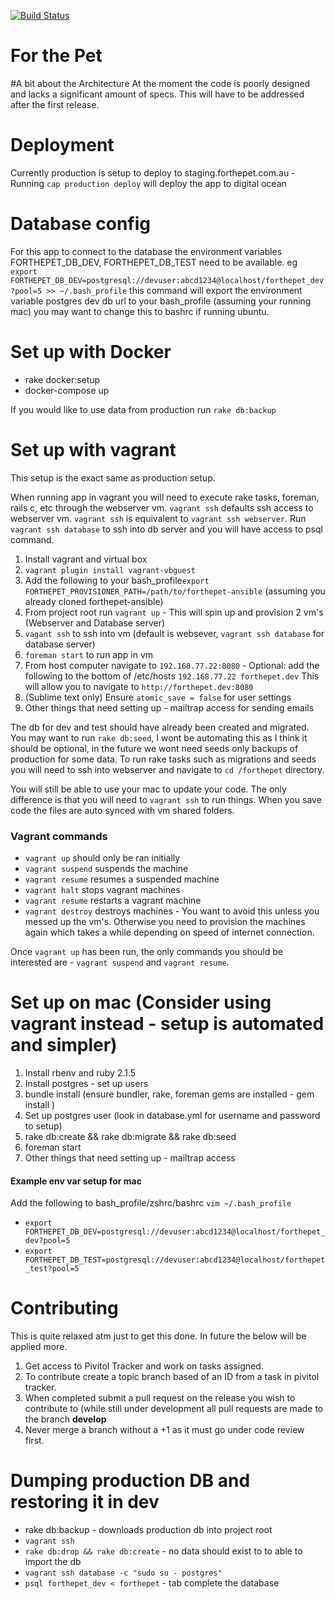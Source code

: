 [![Build Status](https://semaphoreci.com/api/v1/projects/f5a81c41-e823-496a-9d28-bdebb28110b3/426216/badge.svg)](https://semaphoreci.com/glenbray/forthepet)

For the Pet
============

#A bit about the Architecture
At the moment the code is poorly designed and lacks a significant amount of specs. This will have to be addressed after the first release.

# Deployment

Currently production is setup to deploy to staging.forthepet.com.au - Running `cap production deploy` will deploy the app to digital ocean

# Database config

For this app to connect to the database the environment variables FORTHEPET_DB_DEV, FORTHEPET_DB_TEST need to be available.
eg `export FORTHEPET_DB_DEV=postgresql://devuser:abcd1234@localhost/forthepet_dev?pool=5 >> ~/.bash_profile` this command will export the environment variable postgres dev db url to your bash_profile (assuming your running mac)  you may want to change this to bashrc if running ubuntu.

# Set up with Docker
- rake docker:setup
- docker-compose up

If you would like to use data from production run `rake db:backup`

# Set up with vagrant

This setup is the exact same as production setup.

When running app in vagrant you will need to execute rake tasks, foreman, rails c, etc through the webserver vm. `vagrant ssh` defaults ssh access to webserver vm. `vagrant ssh` is equivalent to `vagrant ssh webserver`. Run `vagrant ssh database` to ssh into db server and you will have access to psql command.

1. Install vagrant and virtual box
2. `vagrant plugin install vagrant-vbguest`
3. Add the following to your bash_profile`export FORTHEPET_PROVISIONER_PATH=/path/to/forthepet-ansible` (assuming you already cloned forthepet-ansible)
4. From project root run `vagrant up` - This will spin up and provision 2 vm's (Webserver and Database server)
5. `vagant ssh` to ssh into vm (default is websever, `vagrant ssh database` for database server)
6. `foreman start` to run app in vm
7. From host computer navigate to `192.168.77.22:8080` - Optional: add the following to the bottom of /etc/hosts `192.168.77.22 forthepet.dev` This will allow you to navigate to `http://forthepet.dev:8080`
8. (Sublime text only) Ensure `atomic_save = false` for user settings
9. Other things that need setting up - mailtrap access for sending emails


The db for dev and test should have already been created and migrated. You may want to run `rake db:seed`, I wont be automating this as I think it should be optional, in the future we wont need seeds only backups of production for some data. To run rake tasks such as migrations and seeds you will need to ssh into webserver and navigate to `cd /forthepet` directory.

You will still be able to use your mac to update your code. The only difference is that you will need to `vagrant ssh` to run things. When you save code the files are auto synced with vm shared folders.

### Vagrant commands
- `vagrant up` should only be ran initially
- `vagrant suspend` suspends the machine
- `vagrant resume` resumes a suspended machine
- `vagrant halt` stops vagrant machines
- `vagrant resume` restarts a vagrant machine
- `vagrant destroy` destroys machines - You want to avoid this unless you messed up the vm's. Otherwise you need to provision the machines again which takes a while depending on speed of internet connection.

Once `vagrant up` has been run, the only commands you should be interested are - `vagrant suspend` and `vagrant resume`.

# Set up on mac (Consider using vagrant instead - setup is automated and simpler)

1. Install rbenv and ruby 2.1.5
2. Install postgres - set up users
3. bundle install (ensure bundler, rake, foreman gems are installed - gem install <gem-name>)
4. Set up postgres user (look in database.yml for username and password to setup)
5. rake db:create && rake db:migrate && rake db:seed
6. foreman start
7. Other things that need setting up - mailtrap access

#### Example env var setup for mac

Add the following to bash_profile/zshrc/bashrc `vim ~/.bash_profile`
- `export FORTHEPET_DB_DEV=postgresql://devuser:abcd1234@localhost/forthepet_dev?pool=5`
- `export FORTHEPET_DB_TEST=postgresql://devuser:abcd1234@localhost/forthepet_test?pool=5`

# Contributing

This is quite relaxed atm just to get this done. In future the below will be applied more.

1. Get access to Pivitol Tracker and work on tasks assigned.
2. To contribute create a topic branch based of an ID from a task in pivitol tracker.
3. When completed submit a pull request on the release you wish to contribute to (while still under development all pull requests are made to the branch **develop**
4. Never merge a branch without a +1 as it must go under code review first.

# Dumping production DB and restoring it in dev

* rake db:backup - downloads production db into project root
* `vagrant ssh`
* `rake db:drop && rake db:create` - no data should exist to to able to import the db
* `vagrant ssh database -c "sudo su - postgres"`
* `psql forthepet_dev < forthepet` - tab complete the database

